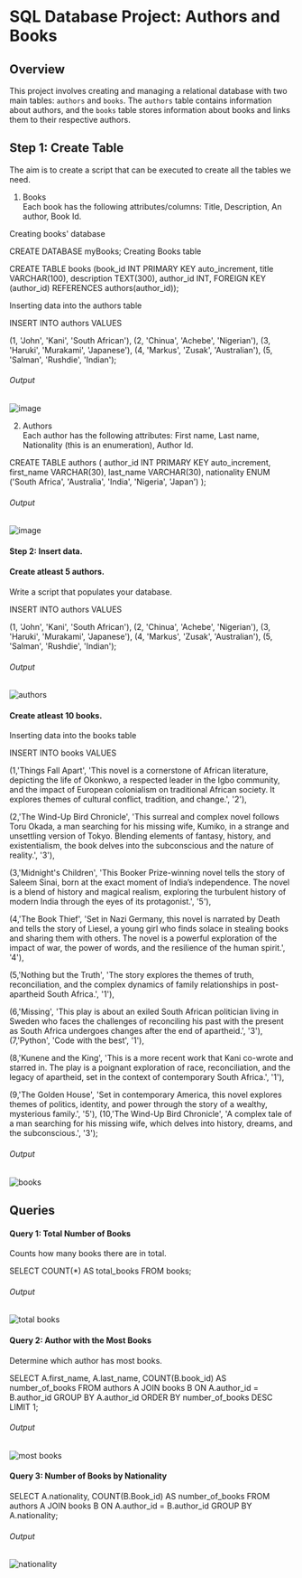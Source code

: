 # SQL Database Project: Authors and Books

## Overview

This project involves creating and managing a relational database with two main tables: `authors` and `books`. The `authors` table contains information about authors, and the `books` table stores information about books and links them to their respective authors.


## Step 1: Create Table  

The aim is to create a script that can be executed to create all the tables we need.	  

1. Books  
Each book has the following attributes/columns: Title, Description, An author, Book Id.

Creating books' database

CREATE DATABASE myBooks;
Creating Books table

CREATE TABLE books
(book_id INT PRIMARY KEY auto_increment,
title VARCHAR(100),
description  TEXT(300),
author_id INT,
FOREIGN KEY (author_id) REFERENCES authors(author_id));

Inserting data into the authors table

INSERT INTO authors VALUES

(1, 'John', 'Kani', 'South African'),
(2, 'Chinua', 'Achebe', 'Nigerian'),
(3, 'Haruki', 'Murakami', 'Japanese'),
(4, 'Markus', 'Zusak', 'Australian'),
(5, 'Salman', 'Rushdie', 'Indian');




###### Output

![image](https://github.com/user-attachments/assets/d6d37b57-f091-45ad-aa6f-5d4a043267df)


2. Authors  
Each author has the following attributes:  First name,  Last name,  Nationality (this is an enumeration), Author Id.

CREATE TABLE authors
(
author_id INT PRIMARY KEY auto_increment,  
first_name VARCHAR(30),
last_name VARCHAR(30),
nationality ENUM ('South Africa', 'Australia', 'India', 'Nigeria', 'Japan') 
);
 
  
###### Output
![image](https://github.com/user-attachments/assets/71b90404-2e76-404f-9ed1-d89bacc2c516)




#### Step 2: Insert data.  

#### Create atleast 5 authors.  

Write a script that populates your database.

INSERT INTO authors VALUES

(1, 'John', 'Kani', 'South African'),
(2, 'Chinua', 'Achebe', 'Nigerian'),
(3, 'Haruki', 'Murakami', 'Japanese'),
(4, 'Markus', 'Zusak', 'Australian'),
(5, 'Salman', 'Rushdie', 'Indian');


###### Output 
![authors](https://github.com/user-attachments/assets/ace6d72f-1029-4a40-a8d7-93b6205fd822)

#### Create atleast 10 books.

Inserting data into the books table 

INSERT  INTO books VALUES 

(1,'Things Fall Apart', 'This novel is a cornerstone of African literature, depicting the life of Okonkwo, a respected leader in the Igbo community, and the impact of European colonialism on traditional African society. It explores themes of cultural conflict, tradition, and change.', '2'),

(2,'The Wind-Up Bird Chronicle', 'This surreal and complex novel follows Toru Okada, a man searching for his missing wife, Kumiko, in a strange and unsettling version of Tokyo. Blending elements of fantasy, history, and existentialism, the book delves into the subconscious and the nature of reality.', '3'),

(3,'Midnight\'s Children', 'This Booker Prize-winning novel tells the story of Saleem Sinai, born at the exact moment of India’s independence. The novel is a blend of history and magical realism, exploring the turbulent history of modern India through the eyes of its protagonist.', '5'),

(4,'The Book Thief', 'Set in Nazi Germany, this novel is narrated by Death and tells the story of Liesel, a young girl who finds solace in stealing books and sharing them with others. The novel is a powerful exploration of the impact of war, the power of words, and the resilience of the human spirit.', '4'),

(5,'Nothing but the Truth', 'The story explores the themes of truth, reconciliation, and the complex dynamics of family relationships in post-apartheid South Africa.', '1'),

(6,'Missing', 'This play is about an exiled South African politician living in Sweden who faces the challenges of reconciling his past with the present as South Africa undergoes changes after the end of apartheid.', '3'),
(7,'Python', 'Code with the best', '1'),

(8,'Kunene and the King', 'This is a more recent work that Kani co-wrote and starred in. The play is a poignant exploration of race, reconciliation, and the legacy of apartheid, set in the context of contemporary South Africa.', '1'),

(9,'The Golden House', 'Set in contemporary America, this novel explores themes of politics, identity, and power through the story of a wealthy, mysterious family.', '5'),
(10,'The Wind-Up Bird Chronicle', 'A complex tale of a man searching for his missing wife, which delves into history, dreams, and the subconscious.', '3');


###### Output
![books](https://github.com/user-attachments/assets/49bf1619-7f0c-44fc-8ac4-9eb75dee7d4c)


  
##  Queries

#### Query 1: Total Number of Books

Counts how many books there are in total.  

SELECT COUNT(*) AS total_books FROM books;


###### Output
![total books](https://github.com/user-attachments/assets/2da46799-4724-4eb8-bcd5-52c970464b3b)



#### Query 2: Author with the Most Books

Determine which author has most books.

SELECT A.first_name, A.last_name, COUNT(B.book_id) AS number_of_books
FROM authors A
JOIN books B ON A.author_id = B.author_id
GROUP BY A.author_id
ORDER BY number_of_books DESC
LIMIT 1;

###### Output
![most books](https://github.com/user-attachments/assets/b37e5061-345e-45eb-8656-85274ef4acd9)

#### Query 3: Number of Books by Nationality
SELECT A.nationality, COUNT(B.Book_id) AS number_of_books
FROM authors A
JOIN books B ON A.author_id = B.author_id
GROUP BY A.nationality;

###### Output
![nationality](https://github.com/user-attachments/assets/d8666933-c62e-451a-9513-3e976095652e)


